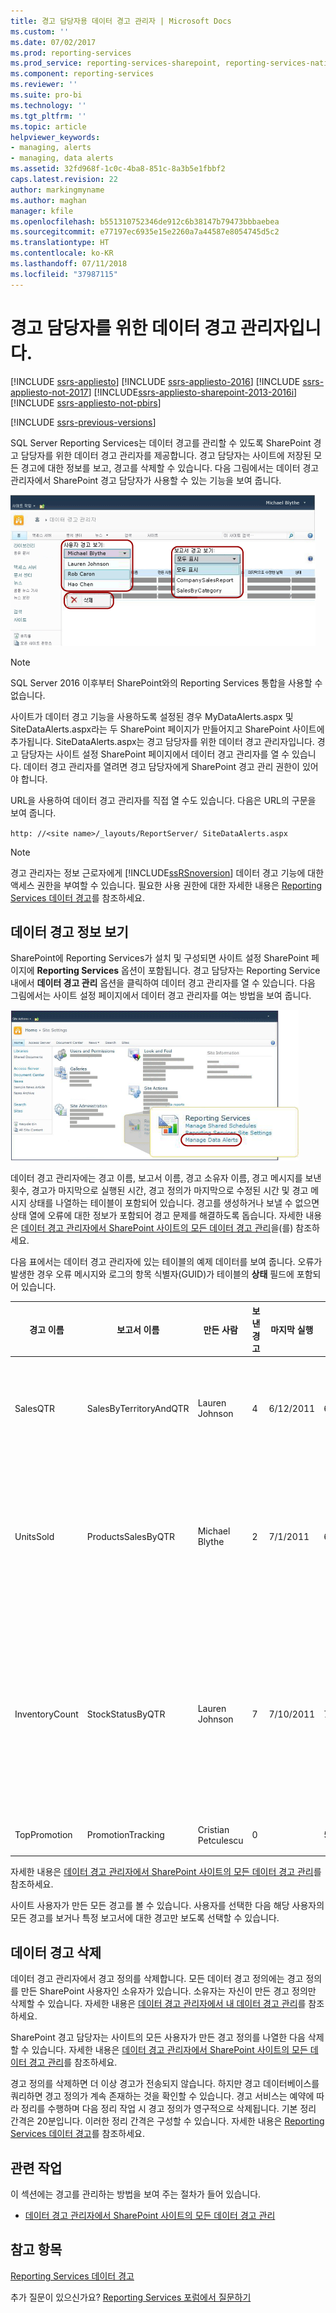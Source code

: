 ```yaml
---
title: 경고 담당자용 데이터 경고 관리자 | Microsoft Docs
ms.custom: ''
ms.date: 07/02/2017
ms.prod: reporting-services
ms.prod_service: reporting-services-sharepoint, reporting-services-native
ms.component: reporting-services
ms.reviewer: ''
ms.suite: pro-bi
ms.technology: ''
ms.tgt_pltfrm: ''
ms.topic: article
helpviewer_keywords:
- managing, alerts
- managing, data alerts
ms.assetid: 32fd968f-1c0c-4ba8-851c-8a3b5e1fbbf2
caps.latest.revision: 22
author: markingmyname
ms.author: maghan
manager: kfile
ms.openlocfilehash: b551310752346de912c6b38147b79473bbbaebea
ms.sourcegitcommit: e77197ec6935e15e2260a7a44587e8054745d5c2
ms.translationtype: HT
ms.contentlocale: ko-KR
ms.lasthandoff: 07/11/2018
ms.locfileid: "37987115"
---
```

# <a name="data-alert-manager-for-alerting-administrators"></a>경고 담당자를 위한 데이터 경고 관리자입니다.

[!INCLUDE [ssrs-appliesto](../includes/ssrs-appliesto.md)] [!INCLUDE [ssrs-appliesto-2016](../includes/ssrs-appliesto-2016.md)] [!INCLUDE [ssrs-appliesto-not-2017](../includes/ssrs-appliesto-not-2017.md)] [!INCLUDE[ssrs-appliesto-sharepoint-2013-2016i](../includes/ssrs-appliesto-sharepoint-2013-2016.md)] [!INCLUDE [ssrs-appliesto-not-pbirs](../includes/ssrs-appliesto-not-pbirs.md)]

[!INCLUDE [ssrs-previous-versions](../includes/ssrs-previous-versions.md)]

SQL Server Reporting Services는 데이터 경고를 관리할 수 있도록 SharePoint 경고 담당자를 위한 데이터 경고 관리자를 제공합니다. 경고 담당자는 사이트에 저장된 모든 경고에 대한 정보를 보고, 경고를 삭제할 수 있습니다. 다음 그림에서는 데이터 경고 관리자에서 SharePoint 경고 담당자가 사용할 수 있는 기능을 보여 줍니다.

![SharePoint 사이트 관리자용 경고 관리자](../reporting-services/media/rs-alertmanagersite.gif "SharePoint 사이트 관리자용 경고 관리자")

> [!NOTE]
> SQL Server 2016 이후부터 SharePoint와의 Reporting Services 통합을 사용할 수 없습니다.

 사이트가 데이터 경고 기능을 사용하도록 설정된 경우 MyDataAlerts.aspx 및 SiteDataAlerts.aspx라는 두 SharePoint 페이지가 만들어지고 SharePoint 사이트에 추가됩니다. SiteDataAlerts.aspx는 경고 담당자를 위한 데이터 경고 관리자입니다. 경고 담당자는 사이트 설정 SharePoint 페이지에서 데이터 경고 관리자를 열 수 있습니다. 데이터 경고 관리자를 열려면 경고 담당자에게 SharePoint 경고 관리 권한이 있어야 합니다.  
  
 URL을 사용하여 데이터 경고 관리자를 직접 열 수도 있습니다. 다음은 URL의 구문을 보여 줍니다.  
  
 `http: //<site name>/_layouts/ReportServer/ SiteDataAlerts.aspx`  
  
> [!NOTE]  
>  경고 관리자는 정보 근로자에게 [!INCLUDE[ssRSnoversion](../includes/ssrsnoversion-md.md)] 데이터 경고 기능에 대한 액세스 권한을 부여할 수 있습니다. 필요한 사용 권한에 대한 자세한 내용은 [Reporting Services 데이터 경고](../reporting-services/reporting-services-data-alerts.md)를 참조하세요.  
  
##  <a name="ViewingAlerts"></a> 데이터 경고 정보 보기  
 SharePoint에 Reporting Services가 설치 및 구성되면 사이트 설정 SharePoint 페이지에 **Reporting Services** 옵션이 포함됩니다. 경고 담당자는 Reporting Service 내에서 **데이터 경고 관리** 옵션을 클릭하여 데이터 경고 관리자를 열 수 있습니다. 다음 그림에서는 사이트 설정 페이지에서 데이터 경고 관리자를 여는 방법을 보여 줍니다.  
  
 ![사이트 설정 페이지의 Reporting Services 섹션](../reporting-services/media/rs-sitesettings.gif "사이트 설정 페이지의 Reporting Services 섹션")  
  
 데이터 경고 관리자에는 경고 이름, 보고서 이름, 경고 소유자 이름, 경고 메시지를 보낸 횟수, 경고가 마지막으로 실행된 시간, 경고 정의가 마지막으로 수정된 시간 및 경고 메시지 상태를 나열하는 테이블이 포함되어 있습니다. 경고를 생성하거나 보낼 수 없으면 상태 열에 오류에 대한 정보가 포함되어 경고 문제를 해결하도록 돕습니다. 자세한 내용은 [데이터 경고 관리자에서 SharePoint 사이트의 모든 데이터 경고 관리](../reporting-services/manage-all-data-alerts-on-a-sharepoint-site-in-data-alert-manager.md)을(를) 참조하세요.  
  
 다음 표에서는 데이터 경고 관리자에 있는 테이블의 예제 데이터를 보여 줍니다. 오류가 발생한 경우 오류 메시지와 로그의 항목 식별자(GUID)가 테이블의 **상태** 필드에 포함되어 있습니다.  
  
|경고 이름|보고서 이름|만든 사람|보낸 경고|마지막 실행|마지막으로 수정한 날짜|상태|  
|----------------|-----------------|----------------|-----------------|--------------|-------------------|------------|  
|SalesQTR|SalesByTerritoryAndQTR|Lauren Johnson|4|6/12/2011|6/1/2011|마지막 경고가 성공적으로 실행되고 경고가 전송되었습니다.|  
|UnitsSold|ProductsSalesByQTR|Michael Blythe|2|7/1/2011|6/28/2011|마지막 경고가 성공적으로 실행되었지만 데이터가 변경되지 않아서 경고를 보내지 않았습니다.|  
|InventoryCount|StockStatusByQTR|Lauren Johnson|7|7/10/2011|7/2/2011|\<오류 메시지>로그 파일에 오류에 대한 자세한 내용이 포함되어 있습니다. 식별자가 포함된 로그 항목을 참조하세요. \<GUID>|  
|TopPromotion|PromotionTracking|Cristian Petculescu|0||5/23/2011|경고를 만들었습니다.|  
  
 자세한 내용은 [데이터 경고 관리자에서 SharePoint 사이트의 모든 데이터 경고 관리](../reporting-services/manage-all-data-alerts-on-a-sharepoint-site-in-data-alert-manager.md)를 참조하세요.  
  
 사이트 사용자가 만든 모든 경고를 볼 수 있습니다. 사용자를 선택한 다음 해당 사용자의 모든 경고를 보거나 특정 보고서에 대한 경고만 보도록 선택할 수 있습니다.  
  
  
##  <a name="DeleteAlerts"></a> 데이터 경고 삭제  
 데이터 경고 관리자에서 경고 정의를 삭제합니다. 모든 데이터 경고 정의에는 경고 정의를 만든 SharePoint 사용자인 소유자가 있습니다. 소유자는 자신이 만든 경고 정의만 삭제할 수 있습니다. 자세한 내용은 [데이터 경고 관리자에서 내 데이터 경고 관리](../reporting-services/manage-my-data-alerts-in-data-alert-manager.md)를 참조하세요.  
  
 SharePoint 경고 담당자는 사이트의 모든 사용자가 만든 경고 정의를 나열한 다음 삭제할 수 있습니다. 자세한 내용은 [데이터 경고 관리자에서 SharePoint 사이트의 모든 데이터 경고 관리](../reporting-services/manage-all-data-alerts-on-a-sharepoint-site-in-data-alert-manager.md)를 참조하세요.  
  
 경고 정의를 삭제하면 더 이상 경고가 전송되지 않습니다. 하지만 경고 데이터베이스를 쿼리하면 경고 정의가 계속 존재하는 것을 확인할 수 있습니다. 경고 서비스는 예약에 따라 정리를 수행하며 다음 정리 작업 시 경고 정의가 영구적으로 삭제됩니다. 기본 정리 간격은 20분입니다. 이러한 정리 간격은 구성할 수 있습니다. 자세한 내용은 [Reporting Services 데이터 경고](../reporting-services/reporting-services-data-alerts.md)를 참조하세요.  
  
  
##  <a name="HowTo"></a> 관련 작업  
 이 섹션에는 경고를 관리하는 방법을 보여 주는 절차가 들어 있습니다.  
  
-   [데이터 경고 관리자에서 SharePoint 사이트의 모든 데이터 경고 관리](../reporting-services/manage-all-data-alerts-on-a-sharepoint-site-in-data-alert-manager.md)  

## <a name="see-also"></a>참고 항목

[Reporting Services 데이터 경고](../reporting-services/reporting-services-data-alerts.md)  

추가 질문이 있으신가요? [Reporting Services 포럼에서 질문하기](http://go.microsoft.com/fwlink/?LinkId=620231)
